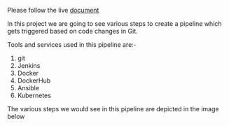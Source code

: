 Please follow the live [document](https://docs.google.com/document/d/17OwlITE-yPWNj3Vi5RtQfz3ItvSkOfnbaVMnzlZyGTg)

In this project we are going to see various steps to create a pipeline which gets triggered based on code changes in Git.

Tools and services used in this pipeline are:-
1) git
2) Jenkins
3) Docker
4) DockerHub
5) Ansible
6) Kubernetes

The various steps we would see in this pipeline are depicted in the image below

